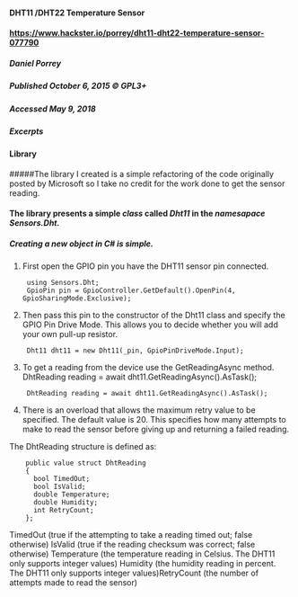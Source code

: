 #### DHT11 /DHT22 Temperature Sensor
#### https://www.hackster.io/porrey/dht11-dht22-temperature-sensor-077790
##### Daniel Porrey
##### Published October 6, 2015 © GPL3+
##### Accessed May 9, 2018

##### Excerpts
#### Library
#####The library I created is a simple refactoring of the code originally posted by Microsoft so I take no credit for the work done to get the sensor reading.

#### The library presents a simple *class* called *Dht11* in the *namesapace* *Sensors.Dht.* 
##### Creating a new object in C# is simple.
1. First open the GPIO pin you have the DHT11 sensor pin connected.

        using Sensors.Dht;
        GpioPin pin = GpioController.GetDefault().OpenPin(4, GpioSharingMode.Exclusive);
        
2. Then pass this pin to the constructor of the Dht11 class and specify the GPIO Pin Drive Mode. This allows you to decide whether you will add your own pull-up resistor.

        Dht11 dht11 = new Dht11(_pin, GpioPinDriveMode.Input);

3. To get a reading from the device use the GetReadingAsync method.
        DhtReading reading = await dht11.GetReadingAsync().AsTask();
        
        DhtReading reading = await dht11.GetReadingAsync().AsTask();
        
4. There is an overload that allows the maximum retry value to be specified. The default value is 20. This specifies how many attempts to make to read the sensor before giving up and returning a failed reading.

The DhtReading structure is defined as:


        public value struct DhtReading
        {
          bool TimedOut;
          bool IsValid;
          double Temperature;
          double Humidity;
          int RetryCount;
        };

TimedOut (true if the attempting to take a reading timed out; false otherwise) IsValid (true if the reading checksum was correct; false otherwise) Temperature (the temperature reading in Celsius. The DHT11 only supports integer values) Humidity (the humidity reading in percent. The DHT11 only supports integer values)RetryCount (the number of attempts made to read the sensor)
